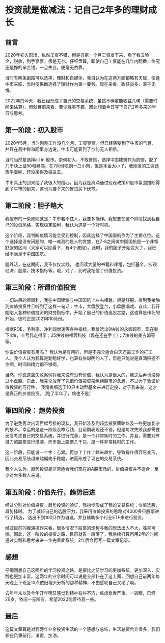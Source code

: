 # 投资就是做减法：记自己2年多的理财成长

## 前言

2020年初入职场，纵然工资不错，但是自第一个月工资发下来，看了看五险一金，税收，到手寥寥，很是无奈。仔细盘算，即使自己工资能在几年内翻番，终究还是挣的辛苦钱，一旦失业，便毫无依靠。

当时有两条副路可以选择，理财和自媒体，我自认为在这两方面都略有天赋，恰逢牛市来临，当时便果断选择了理财作为第一要务。现在来看，收获良多，落子无悔。

2022年的今天，我已经形成了自己的交易系统，虽然不确定能收益几何（需要时间来估算），但就目前来看，至少胜率不错，因此想着今日写下自己2年多来的学习与思考。

## 第一阶段：初入股市

2020年5月，当时刚刚工作没几个月，工资寥寥，但已经感受到了牛市的气息，并且在高中群和同事身边说，牛市可能要到了奈何无人相信。

当时当然是选择all in 股市。奈何初入，不敢冒险，选择中国建筑作为防御，配了几千块上证50和劵商，在7月份吃到一口小肉，但是本金太小了，我刚发的工资还热乎着呢，还没来得及投进去。

牛市真正的到来给了我很大的信心，因为我是真滴通过宏观政策和股市氛围推断得到了牛市的到来，这也为接下来的冒进买下伏笔。

## 第二阶段：胆子略大

我信奉的一条原则就是：牛市套不住人，我要多操作。我想要在这个阶段找到我自己的投资风格，实现稳定盈利，我认为这是一个好时机。

这个阶段，我判断疫情可能会受到控制，因此选择了中国国航作为了主要仓位。这个选择是没有问题的，唯一难测的是人的贪婪，在7-8之间做中国国航是一个非常舒服的区间（大家可以回看下，有4个波段）。此时，我的胆子开始变大了，我已经不满足于中国国航。

题外话，在这期间，我不仅仅实践， 也阅读大量的书籍和课程，包括基金，宏观经济，股票，技术指标等。哦，对了，此时我相信了价值投资。

## 第三阶段：所谓价值投资

一切进展的很顺利，我在中国建筑与中国国航上左右横跳，很是舒服，直到我接触到价值投资并且听到了这样一句话：牛市，大盘股登台，小盘股唱戏。自此，我开始陷入各种价值投资的财务指标中，开始了自己的价值选股之路，这也算是作死的开始，彼时正是2021年10月份。

根据ROE，毛利率，净利润增速等各种指标，我曾选出8块钱的永辉超市，现在剩下4块，辛亏我走得早；25块钱的福蓉科技（现在还在手上）；7块钱的美吉姆等等。 

你说价值投资有用吗？ 我认为是有用的，但是不完全适合白天还需工作的打工人。我个人认为我算是勤勉好学，也算有些聪明的人了，但是只能说是真滴把握不住啊，时间和精力都不够啊。

当然，你说这些失败案例对我来说有没有价值，我认为是很大的，我之后再也没碰过小盘股。自此，我完全放弃了凭借价值投资来纵横股市的念想，不过为了验证价值投资的可行性， 我精挑细选了10只主动型基金来进行定投，对于我来说，这才是真正的价值投资。（跑了半年了，啥也不是）

## 第四阶段： 趋势投资

为了避免再次出现巨幅亏损的现状，我开始涉及到趋势投资策略以及一些更加复杂的技术。幸运的是这一阶段没咋亏钱，且前期表现还不错，但是每次失败我都需要反复考虑自己的交易系统，并进行完善，是一个非常耗时的工作。并且，需要对有潜力的股票进行推演，而市面上股票几千只，是一件非常耗时的工作。

这一阶段，只能说一个字：心累。再加上工作上越来越忙，导致操作很容易变形，因此交易系统越来越偏向于稳健，进而形成了现在的交易系统。

我个人认为，趋势投资是非常适合我们现在的A股市场的，价值投资并不适合，至少对大多数人来说。

## 第五阶段：价值先行，趋势后进

经过分别对价值投资，趋势投资的验证，我初步形成了我的交易系统：价值选股，趋势择时。 为了减轻自己的选股压力，我采用价值投资的思路对4000多只股票进行了精选， 选出不到100只作为自选，并且辅助多个行业ETF来进行投资。

经过目前的推演操作来看，很多情况下股票的走势与我的想法出入不大，胜率可控。因此，这一阶段的投资之路，目前就告一段落了，我后续打算再用2年的时间通过实践和思考来进一步完善此系统，2年后会再写一篇文章记录。

## 感想

仔细回想自己这两年的学习投资之路，是要比之前学习的更加系统，更加深入，实践也更加丰富。这两年的业余时间可以说是全部扑在了这上面，回想自己前两年每天晚上下班近10点依旧埋头分析的那种精神，不由感叹自己又老了啊。

去年年末以及今年开年明显感觉到精神有些不济，焦虑愈发严重。一转眼，已经26岁，依旧一无所有，希望2022能善待我一些。

## 最后

这篇文章算是对我两年业余投资生活的一个感想与总结，生活总要舍弃很多，我们都在负重前行，诸君，加油。

